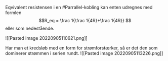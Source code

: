 Eqvivalent resistensen i en #Parrallel-kobling kan enten udregnes med formlen $$R_eq = \frac 1{\frac 1{4R}+\frac 1{4R}} $$ eller som nedestående.

![[Pasted image 20220905110621.png]]




Har man et kredsløb med en form for strømforstærker, så er det den som dominerer strømmen i serien rundt.
![[Pasted image 20220905113226.png]]